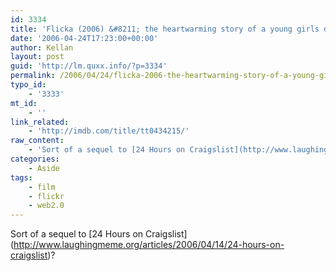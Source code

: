 ```yaml
---
id: 3334
title: 'Flicka (2006) &#8211; the heartwarming story of a young girls discovery of photography'
date: '2006-04-24T17:23:00+00:00'
author: Kellan
layout: post
guid: 'http://lm.quxx.info/?p=3334'
permalink: /2006/04/24/flicka-2006-the-heartwarming-story-of-a-young-girls-discovery-of-photography/
typo_id:
    - '3333'
mt_id:
    - ''
link_related:
    - 'http://imdb.com/title/tt0434215/'
raw_content:
    - 'Sort of a sequel to [24 Hours on Craigslist](http://www.laughingmeme.org/articles/2006/04/14/24-hours-on-craigslist)?'
categories:
    - Aside
tags:
    - film
    - flickr
    - web2.0
---
```


Sort of a sequel to \[24 Hours on Craigslist\](http://www.laughingmeme.org/articles/2006/04/14/24-hours-on-craigslist)?